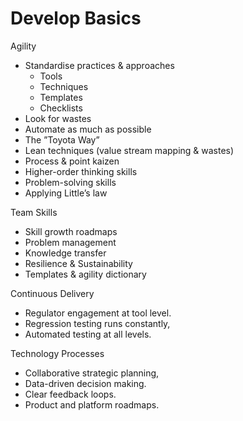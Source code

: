 # Develop Basics

Agility&#x20;

* Standardise practices & approaches
  * Tools &#x20;
  * Techniques &#x20;
  * Templates &#x20;
  * Checklists &#x20;
* Look for wastes&#x20;
* Automate as much as possible&#x20;
* The ”Toyota Way”&#x20;
* Lean techniques (value stream mapping & wastes)&#x20;
* Process & point kaizen&#x20;
* Higher-order thinking skills&#x20;
* Problem-solving skills&#x20;
* Applying Little’s law&#x20;

&#x20;

Team Skills&#x20;

* Skill growth roadmaps&#x20;
* Problem management&#x20;
* Knowledge transfer&#x20;
* Resilience & Sustainability&#x20;
* Templates & agility dictionary&#x20;

&#x20;

Continuous Delivery&#x20;

* Regulator engagement at tool level.&#x20;
* Regression testing runs constantly,&#x20;
* Automated testing at all levels.&#x20;

&#x20;

Technology Processes&#x20;

* Collaborative strategic planning,&#x20;
* Data-driven decision making.&#x20;
* Clear feedback loops.&#x20;
* Product and platform roadmaps.&#x20;

&#x20;
